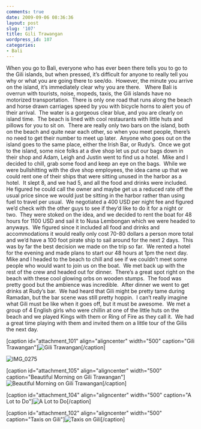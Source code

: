 ```yaml
---
comments: true
date: 2009-09-06 08:36:36
layout: post
slug: '107'
title: Gili Trawangan
wordpress_id: 107
categories:
- Bali
---
```


When you go to Bali, everyone who has ever been there tells you to go to the Gili islands, but when pressed, it’s difficult for anyone to really tell you why or what you are going there to see/do.  However, the minute you arrive on the island, it’s immediately clear why you are there.   Where Bali is overrun with tourists, noise, mopeds, taxis, the Gili islands have no motorized transportation.  There is only one road that runs along the beach and horse drawn carriages speed by you with bicycle horns to alert you of their arrival.  The water is a gorgeous clear blue, and you are clearly on island time.  The beach is lined with cool restaurants with little huts and pillows for you to sit on.  There are really only two bars on the island, both on the beach and quite near each other, so when you meet people, there’s no need to get their number to meet up later.  Anyone who goes out on the island goes to the same place, either the Irish Bar, or Rudy’s.  Once we got to the island, some nice folks at a dive shop let us put our bags down in their shop and Adam, Leigh and Justin went to find us a hotel.  Mike and I decided to chill, grab some food and keep an eye on the bags.  While we were bullshitting with the dive shop employees, the idea came up that we could rent one of their ships that were sitting unused in the harbor as a hotel.  It slept 8, and we had 5, and all the food and drinks were included.  He figured he could call the owner and maybe get us a reduced rate off the usual price since we would just be sitting in the harbor rather than using fuel to travel per usual.  We negotiated a 400 USD per night fee and figured we’d check with the other guys to see if they’d like to do it for a night or two.  They were stoked on the idea, and we decided to rent the boat for 48 hours for 1100 USD and sail it to Nusa Lembongan which we were headed to anyways.  We figured since it included all food and drinks and accommodations it would really only cost 70-80 dollars a person more total and we’d have a 100 foot pirate ship to sail around for the next 2 days.  This was by far the best decision we made on the trip so far.  We rented a hotel for the evening and made plans to start our 48 hours at 1pm the next day.  Mike and I headed to the beach to chill and see if we couldn’t meet some people who would want to join us on the boat.  We met back up with the rest of the crew and headed out for dinner.  There’s a great spot right on the beach with these cool glowing orbs on wooden stumps.  The food was pretty good but the ambience was incredible.  After dinner we went to get drinks at Rudy’s bar.  We had heard that Gili might be pretty tame during Ramadan, but the bar scene was still pretty hoppin.  I can’t really imagine what Gili must be like when it goes off, but it must be awesome.  We met a group of 4 English girls who were chillin at one of the little huts on the beach and we played Kings with them or Ring of Fire as they call it.  We had a great time playing with them and invited them on a little tour of the Gilis the next day.

[caption id="attachment_101" align="aligncenter" width="500" caption="Gili Trawangan"]![Gili Trawangan](http://halfblackhalfamazing.files.wordpress.com/2009/09/mg_2443.jpg)[/caption]

![IMG_0275](http://halfblackhalfamazing.files.wordpress.com/2009/09/img_0275.jpg)

[caption id="attachment_105" align="aligncenter" width="500" caption="Beautiful Morning on Gili Trawangan"]![Beautiful Morning on Gili Trawangan](http://halfblackhalfamazing.files.wordpress.com/2009/09/img_0318.jpg)[/caption]

[caption id="attachment_104" align="aligncenter" width="500" caption="A Lot to Do"]![A Lot to Do](http://halfblackhalfamazing.files.wordpress.com/2009/09/img_0267.jpg)[/caption]

[caption id="attachment_102" align="aligncenter" width="500" caption="Taxis on Gili"]![Taxis on Gili](http://halfblackhalfamazing.files.wordpress.com/2009/09/img_0219.jpg)[/caption]
